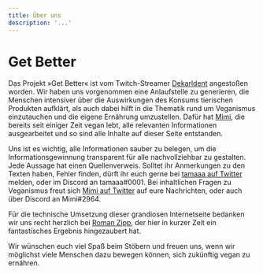 ```yaml
---
title: Über uns
description: '...'
---
```


# Get Better

Das Projekt »Get Better« ist vom Twitch-Streamer [Dekarldent](https://www.twitch.tv/dekarldent) angestoßen worden. Wir haben uns vorgenommen eine Anlaufstelle zu generieren, die Menschen intensiver über die Auswirkungen des Konsums tierischen Produkten aufklärt, als auch dabei hilft in die Thematik rund um Veganismus einzutauchen und die eigene Ernährung umzustellen. Dafür hat [Mimi](https://www.twitter.com/heymibbi), die bereits seit einiger Zeit vegan lebt, alle relevanten Informationen ausgearbeitet und so sind alle Inhalte auf dieser Seite entstanden.

Uns ist es wichtig, alle Informationen sauber zu belegen, um die Informationsgewinnung transparent für alle nachvollziehbar zu gestalten. Jede Aussage hat einen Quellenverweis. Solltet ihr Anmerkungen zu den Texten haben, Fehler finden, dürft ihr euch gerne bei [tamaaa auf Twitter](https://www.twitter.com/tamaaalol) melden, oder im Discord an tamaaa#0001. Bei inhaltlichen Fragen zu Veganismus freut sich [Mimi auf Twitter](https://www.twitter.com/heymibbi) auf eure Nachrichten, oder auch über Discord an Mimi#2964.

Für die technische Umsetzung dieser grandiosen Internetseite bedanken wir uns recht herzlich bei [Roman Zipp](https://ich.wtf/), der hier in kurzer Zeit ein fantastisches Ergebnis hingezaubert hat.

Wir wünschen euch viel Spaß beim Stöbern und freuen uns, wenn wir möglichst viele Menschen dazu bewegen können, sich zukünftig vegan zu ernähren.
